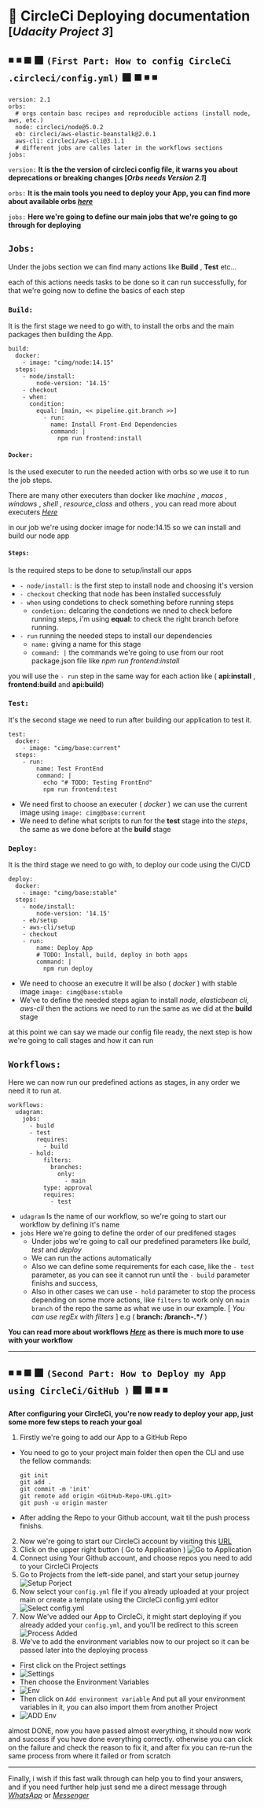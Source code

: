 # 🔴 CircleCi Deploying documentation <sup>[_Udacity Project 3_]</sup>


◾ ◾ ◼️ ⬛ ``` (First Part: How to config CircleCi .circleci/config.yml) ``` ⬛ ◼️ ◾ ◾
---

    version: 2.1
    orbs:
      # orgs contain basc recipes and reproducible actions (install node, aws, etc.)
      node: circleci/node@5.0.2
      eb: circleci/aws-elastic-beanstalk@2.0.1
      aws-cli: circleci/aws-cli@3.1.1
      # different jobs are calles later in the workflows sections
    jobs:

``version:``
**It is the the version of circleci config file, it warns you about deprecations or breaking changes [_Orbs needs Version 2.1_]**

``orbs:``
**It is the main tools you need to deploy your App, you can find more about available orbs _[here](https://circleci.com/developer/orbs)_**

``jobs:``
**Here we're going to define our main jobs that we're going to go through for deploying**

## `` Jobs: ``

Under the jobs section we can find many actions like **Build** , **Test** etc...

each of this actions needs tasks to be done so it can run successfully, for that we're going now to define the basics of each step
### `` Build: ``
It is the first stage we need to go with, to install the orbs and the main packages then building the App.

    build:
      docker:
        - image: "cimg/node:14.15"
      steps:
        - node/install:
            node-version: '14.15'         
        - checkout
        - when:
          condition:
            equal: [main, << pipeline.git.branch >>]
              - run:
                name: Install Front-End Dependencies
                command: |
                  npm run frontend:install

#### `` Docker: ``
Is the used executer to run the needed action with orbs so we use it to run the job steps.

There are many other executers than docker like _machine_ , _macos_ , _windows_  , _shell_ , *resource_class* and others , you can read more about executers _[Here](https://circleci.com/docs/using-docker)_

in our job we're using docker image for node:14.15 so we can install and build our node app

#### `` Steps: ``
Is the required steps to be done to setup/install our apps

- ```- node/install:```  is the first step to install node and choosing it's version
- ```- checkout``` checking that node has been installed successfuly 
- ```- when``` using condetions to check something before running steps
  - ```condetion:``` delcaring the condetions we nned to check before running steps,  i'm using __equal:__ to check the right branch before running.
- ```- run``` running the needed steps to install our dependencies 
	- ```name:``` giving a name for this stage
	- ```command: |``` the commands we're going to use from our root package.json file like _npm run frontend:install_

you will use the `- run` step in the same way for each action like ( __api:install__ , __frontend:build__ and __api:build__)

### `` Test: ``
It's the second stage we need to run after building our application to test it.

    test:
      docker:
        - image: "cimg/base:current"
      steps:
        - run:
            name: Test FrontEnd
            command: |
              echo "# TODO: Testing FrontEnd"
              npm run frontend:test

- We need first to choose an executer ( _docker_ ) we can use the current image using `image: cimg@base:current`
- We need to define what scripts to run for the **test** stage into the _steps_, the same as we done before at the **build** stage

### `` Deploy: ``
It is the third stage we need to go with, to deploy our code using the CI/CD

    deploy:
      docker:
        - image: "cimg/base:stable"
      steps:
        - node/install:
            node-version: '14.15' 
        - eb/setup
        - aws-cli/setup
        - checkout
        - run:
            name: Deploy App
            # TODO: Install, build, deploy in both apps
            command: |
              npm run deploy

- We need to choose an executre it will be also ( _docker_ ) with stable image ``image: cimg@base:stable``
- We've to define the needed steps agian to install _node_, _elasticbean cli_, _aws-cli_ then the actions we need to run the same as we did at the **build** stage

at this point we can say we made our config file ready, the next step is how we're going to call stages and how it can run

## `` Workflows: ``
Here we can now run our predefined actions as stages, in any order we need it to run at.

    workflows:
      udagram:
        jobs:
          - build
          - test
            requires:
              - build
          - hold:
              filters:
                branches:
                  only:
                    - main
              type: approval
              requires:
                - test

- ``udagram`` Is the name of our workflow, so we're going to start our workflow by defining it's name
- ``jobs`` Here we're going to define the order of our predifened stages
  - Under jobs we're going to call our predefined parameters like _build_, _test_ and _deploy_
  - We can run the actions automatically
  - Also we can define some requirements for each case, like the `` - test `` parameter, as you can see it cannot run until the `` - build `` parameter finishs and success,
  - Also in other cases we can use `` - hold `` parameter to stop the process depending on some more actions, like `` filters `` to work only on ``main branch`` of the repo the same as what we use in our example. [ _You can use regEx with filters_ ] e.g ( __branch: /branch-.*/__ )

**You can read more about workflows _[Here](https://circleci.com/docs/workflows#scheduling-a-workflow)_ as there is much more to use with your workflow**


---

◾ ◾ ◼️ ⬛ ``` (Second Part: How to Deploy my App using CircleCi/GitHub ) ```  ⬛ ◼️ ◾ ◾
---

**After configuring your CircleCi, you're now ready to deploy your app, just some more few steps to reach your goal**

1) Firstly we're going to add our App to a GitHub Repo
  - You need to go to your project main folder then open the CLI and use the fellow commands:
  
        git init
        git add .
        git commit -m 'init'
        git remote add origin <GitHub-Repo-URL.git>
        git push -u origin master

  - After adding the Repo to your Github account, wait til the push process finishs.
2) Now we're going to start our CircleCi account by visiting this [URL](https://circleci.com)
3) Click on the upper right button ( Go to Application )
  ![Go to Application](https://user-images.githubusercontent.com/76433966/183743076-1a1c615a-d628-4263-b71d-8fd5db7d7241.png)
4) Connect using Your Github account, and choose repos you need to add to your CircleCi Projects
5) Go to Projects from the left-side panel, and start your setup journey
  ![Setup Porject](https://user-images.githubusercontent.com/76433966/183744280-5ddd2a78-9040-4202-9eb8-b3005fac2e67.png)
6) Now select your ``config.yml`` file if you already uploaded at your project main or create a template using the CircleCi config.yml editor
  ![Select config.yml](https://user-images.githubusercontent.com/76433966/183745088-67c8f4dd-2618-40a6-8c7c-a1b5b3e7618a.png)
7) Now We've added our App to CircleCi, it might start deploying if you already added your ```config.yml```, and you'll be redirect to this screen
  ![Process Added](https://user-images.githubusercontent.com/76433966/183746718-4a926c09-5f1a-49f2-bb9d-8a11d1710fa1.png)
8) We've to add the environment variables now to our project so it can be passed later into the deploying process
  - First click on the Project settings 
  - ![Settings](https://user-images.githubusercontent.com/76433966/183747289-14ff604e-9976-4f17-87a6-5d0f1e947c26.png)
  - Then choose the Environment Variables
  - ![Env](https://user-images.githubusercontent.com/76433966/183747682-f6187d14-d421-4032-aab2-dd2c7e77cd6e.png)
  - Then click on ```Add environment variable``` And put all your environment variables in it, you can also import them from another Project
  - ![ADD Env](https://user-images.githubusercontent.com/76433966/183748363-0e02af2b-aabc-4571-bb07-d4b2fb319552.png)

almost DONE, now you have passed almost everything, it should now work and success if you have done everything correctly.
otherwise you can click on the failure and check the reason to fix it, and after fix you can re-run the same process from where it failed or from scratch

---
Finally, i wish if this fast walk through can help you to find your answers, and if you need further help just send me a direct message through _[WhatsApp](https://wa.me/201102423786?msg=About+CircleCi)_ or _[Messenger](https://m.me/bori0o)_
